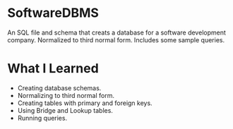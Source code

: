 # SoftwareDBMS
An SQL file and schema that creats a database for a software development company. Normalized to third normal form. Includes some sample queries.

# What I Learned
* Creating database schemas.
* Normalizing to third normal form.
* Creating tables with primary and foreign keys.
* Using Bridge and Lookup tables.
* Running queries.
